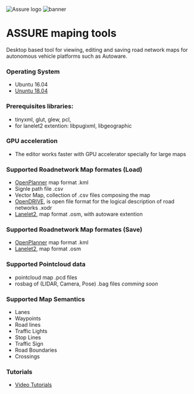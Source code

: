 ![Assure logo](https://user-images.githubusercontent.com/20182801/61394821-fb224f00-a8fe-11e9-82d5-6e008df6710e.png)
![banner](https://user-images.githubusercontent.com/20182801/61394945-3e7cbd80-a8ff-11e9-8930-f827ef2cfd69.png)
# ASSURE maping tools
Desktop based tool for viewing, editing and saving road network maps for autonomous vehicle platforms such as Autoware.

### Operating System

- Ubuntu 16.04
- [Ununtu 18.04](https://github.com/hatem-darweesh/assuremapingtools/wiki)

### Prerequisites libraries: 

- tinyxml, glut, glew, pcl, 
- for lanelet2 extention: libpugixml, libgeographic

### GPU acceleration 
- The editor works faster with GPU accelerator specially for large maps

### Supported Roadnetwork Map formates (Load)
- [OpenPlanner](https://gitlab.com/autowarefoundation/autoware.ai/core_planning) map format .kml 
- Signle path file .csv 
- Vector Map, collection of .csv files composing the map
- [OpenDRIVE](http://www.opendrive.org/), is open file format for the logical description of road networks .xodr
- [Lanelet2](https://github.com/fzi-forschungszentrum-informatik/Lanelet2), map format .osm, with autoware extention

### Supported Roadnetwork Map formates (Save)
- [OpenPlanner](https://gitlab.com/autowarefoundation/autoware.ai/core_planning) map format .kml 
- [Lanelet2](https://github.com/fzi-forschungszentrum-informatik/Lanelet2), map format .osm

### Supported Pointcloud data
- pointcloud map .pcd files
- rosbag of (LIDAR, Camera, Pose) .bag files _comming soon_

### Supported Map Semantics
- Lanes
- Waypoints
- Road lines
- Traffic Lights
- Stop Lines
- Traffic Sign 
- Road Boundaries
- Crossings 

### Tutorials
- [Video Tutorials](https://www.youtube.com/watch?v=p_4HwJvu084&list=PLVAImlqqGbr4G8GXMsqp6dMhbKxTCEnrh&index=1)
